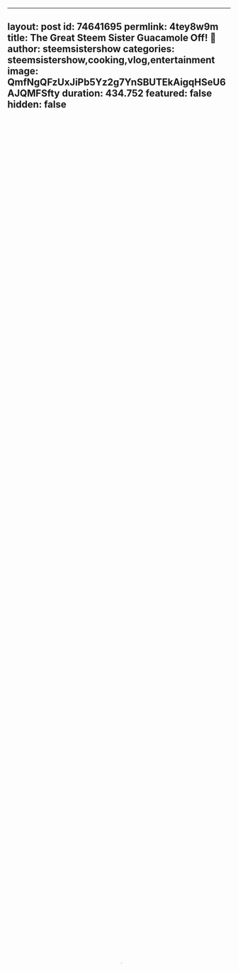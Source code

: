 
---
layout: post
id: 74641695
permlink: 4tey8w9m
title:  The Great Steem Sister Guacamole Off! 🥑
author: steemsistershow
categories: steemsistershow,cooking,vlog,entertainment
image: QmfNgQFzUxJiPb5Yz2g7YnSBUTEkAigqHSeU6AJQMFSfty
duration: 434.752
featured: false
hidden: false
---
    
<video poster="https://snap1.d.tube/ipfs/QmfNgQFzUxJiPb5Yz2g7YnSBUTEkAigqHSeU6AJQMFSfty" autoplay="" id="player_html5_api" class="vjs-tech" style="width: 100%; height: 100%;" tabindex="-1" src="https://video.dtube.top/ipfs/QmVrE8VMg2nPvUsJTXvMscB75nypTPQTuVv3YsMD4jrxXX"></video>

Kind of like the Great British Bake Off... but Steem Sister Style.

It's cooking week on SSS and we *both* think we have the best guacamole - so we decided to put it to the test! We actually did a *blind* test - were we taste test it separately on camera. We wish you all could have been there to taste test it with us - but we figured this was the most unbiased way we could run it. We even had a cameo appearance by my boyfriend who helped with the taste testing. Except he didn't want to be on camera so you only see his hands. 😂

## <center>Blind Taste Test</center>

<center>![IMG_1186.jpg](https://cdn.steemitimages.com/DQmb7bRrmxmqta6HDaLvkS8S8LNpaiVP1FNaHnvZYi9EdGA/IMG_1186.jpg)</center>

<center>![IMG_1198.jpg](https://cdn.steemitimages.com/DQmPiZ1GK5r7tHBeq51iUCQxV3mHLrWmax74a6iaW3MSA1N/IMG_1198.jpg)</center>

## <center>Who's Guac Won?!?</center>
<br>
You'll have to watch the video to find out - but the vote was unanimous- 3 to 0!! 


<center>https://youtu.be/ILjAayNab-A</center>
<center>*Here is a YouTube link for anyone who needs it.*</center>


___

<center>With Love,</center>

<center>The Steem Sisters</center>

<center>@coruscate and @maryjaney</center>
<center>![SSS main logo.png](https://steemitimages.com/500x500/https://cdn.steemitimages.com/DQmdLe8F8VdyjfkpUgKuHEzGs9pyE7U8Cw1wmf5N7KYTQTm/SSS%20main%20logo.png)</center>

